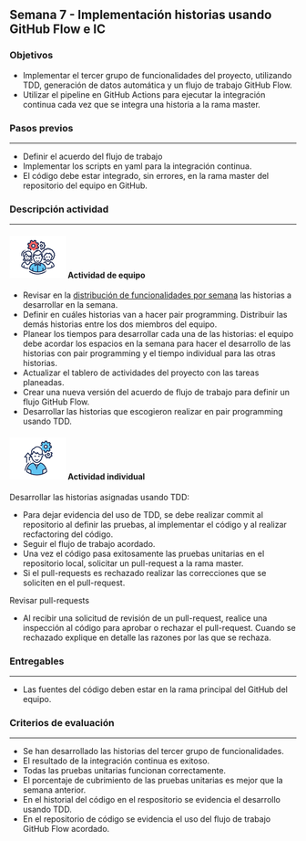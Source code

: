 ## Semana 7 - Implementación historias usando GitHub Flow e IC

### Objetivos

*   Implementar el tercer grupo de funcionalidades del proyecto, utilizando TDD, generación de datos automática y un flujo de trabajo GitHub Flow.
*   Utilizar el pipeline en GitHub Actions para ejecutar la integración continua cada vez que se integra una historia a la rama master.

### Pasos previos
---

*   Definir el acuerdo del flujo de trabajo
*   Implementar los scripts en yaml para la integración continua.
*   El código debe estar integrado, sin errores, en la rama master del repositorio del equipo en GitHub. 

### Descripción actividad
---

#### ![](./../../assets/images/grupo.png) Actividad de equipo


*   Revisar en la [distribución de funcionalidades por semana](./../semana5/MT1PEA-PlanDesarrolloHistorias202020.md) las historias a desarrollar en la semana.
*   Definir en cuáles historias van a hacer pair programming. Distribuir las demás historias entre los dos miembros del equipo.
*   Planear los tiempos para desarrollar cada una de las historias: el equipo debe acordar los espacios en la semana para hacer el desarrollo de las historias con pair programming y el tiempo individual para las otras historias.
*   Actualizar el tablero de actividades del proyecto con las tareas planeadas.
*   Crear una nueva versión del acuerdo de flujo de trabajo para definir un flujo GitHub Flow.
*   Desarrollar las historias que escogieron realizar en pair programming usando TDD.


#### ![](./../../assets/images/individuo.png) Actividad individual

Desarrollar las historias asignadas usando TDD:

*    Para dejar evidencia del uso de TDD, se debe realizar commit al repositorio al definir las pruebas, al implementar el código y al realizar recfactoring del código.
*    Seguir el flujo de trabajo acordado.
*    Una vez el código  pasa exitosamente las pruebas unitarias en el repositorio local, solicitar un pull-request a la rama master.
*    Si el pull-requests es rechazado realizar las correcciones que se soliciten en el pull-request.

Revisar pull-requests

*    Al recibir una solicitud de revisión de un pull-request, realice una inspección al código para aprobar o rechazar el pull-request. Cuando se rechazado explique en detalle las razones por las que se rechaza.

### Entregables
---

*    Las fuentes del código deben estar en la rama principal del GitHub del equipo.


### Criterios de evaluación
---
* Se han desarrollado las historias del tercer grupo de funcionalidades.
* El resultado de la integración continua es exitoso.
* Todas las pruebas unitarias funcionan correctamente. 
* El porcentaje de cubrimiento de las pruebas unitarias es mejor que la semana anterior.
* En el historial del código en el respositorio se evidencia el desarrollo usando TDD.
* En el repositorio de código se evidencia el uso del flujo de trabajo GitHub Flow acordado.
